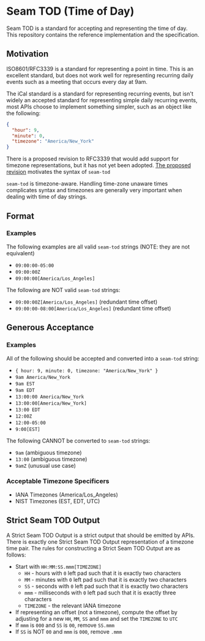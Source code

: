 # Seam TOD (Time of Day)

Seam TOD is a standard for accepting and representing the
time of day. This repository contains the reference implementation and the
specification.

## Motivation

ISO8601/RFC3339 is a standard for representing a point in time. This is an
excellent standard, but does not work well for representing recurring daily
events such as a meeting that occurs every day at 9am.

The iCal standard is a standard for representing recurring events, but isn't
widely an accepted standard for representing simple daily recurring events, most
APIs choose to implement something simpler, such as an object like the following:

```json
{
  "hour": 9,
  "minute": 0,
  "timezone": "America/New_York"
}
```

There is a proposed revision to RFC3339 that would add support for timezone
representations, but it has not yet been adopted. [The proposed revision](https://datatracker.ietf.org/doc/draft-ietf-sedate-datetime-extended/)
motivates the syntax of `seam-tod`

`seam-tod` is timezone-aware. Handling time-zone unaware times complicates
syntax and timezones are generally very important when dealing with time of day strings.

## Format

### Examples

The following examples are all valid `seam-tod` strings (NOTE: they are not equivalent)

- `09:00:00-05:00`
- `09:00:00Z`
- `09:00:00[America/Los_Angeles]`

The following are NOT valid `seam-tod` strings:

- `09:00:00Z[America/Los_Angeles]` (redundant time offset)
- `09:00:00-08:00[America/Los_Angeles]` (redundant time offset)

## Generous Acceptance

### Examples

All of the following should be accepted and converted into
a `seam-tod` string:

- `{ hour: 9, minute: 0, timezone: "America/New_York" }`
- `9am America/New_York`
- `9am EST`
- `9am EDT`
- `13:00:00 America/New_York`
- `13:00:00[America/New_York]`
- `13:00 EDT`
- `12:00Z`
- `12:00-05:00`
- `9:00[EST]`

The following CANNOT be converted to `seam-tod` strings:

- `9am` (ambiguous timezone)
- `13:00` (ambiguous timezone)
- `9amZ` (unusual use case)

### Acceptable Timezone Specificers

- IANA Timezones (America/Los_Angeles)
- NIST Timezones (EST, EDT, UTC)

## Strict Seam TOD Output

A Strict Seam TOD Output is a strict output that should be emitted by APIs. There
is exactly one Strict Seam TOD Output representation of a timezone time pair. The
rules for constructing a Strict Seam TOD Output are as follows:

- Start with `HH:MM:SS.mmm[TIMEZONE]`
  - `HH` - hours with `0` left pad such that it is exactly two characters
  - `MM` - minutes with `0` left pad such that it is exactly two characters
  - `SS` - seconds with `0` left pad such that it is exactly two characters
  - `mmm` - milliseconds with `0` left pad such that it is exactly three characters
  - `TIMEZONE` - the relevant IANA timezone
- If representing an offset (not a timezone), compute the offset by adjusting for a new `HH`, `MM`, `SS` and `mmm` and set the `TIMEZONE` to `UTC`
- If `mmm` is `000` and `SS` is `00`, remove `SS.mmm`
- If `SS` is NOT `00` and `mmm` is `000`, remove `.mmm`
